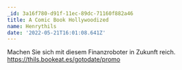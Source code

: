 ```yaml
---
_id: 3a16f780-d91f-11ec-89dc-71160f882a46
title: A Comic Book Hollywoodized
name: Henrythils
date: '2022-05-21T16:01:08.641Z'
---
```

Machen Sie sich mit diesem Finanzroboter in Zukunft reich. https://thils.bookeat.es/gotodate/promo
